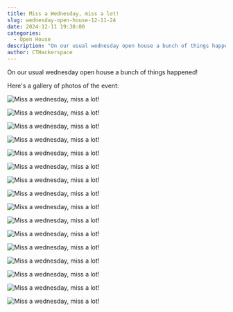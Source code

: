 ```yaml
---
title: Miss a Wednesday, miss a lot!
slug: wednesday-open-house-12-11-24
date: 2024-12-11 19:30:00
categories:
  - Open House
description: "On our usual wednesday open house a bunch of things happened! CTH Open house on 12/11/2024"
author: CTHackerspace
---
```


On our usual wednesday open house a bunch of things happened!

Here's a gallery of photos of the event:

![Miss a wednesday, miss a lot!](/uploads/2024/11/462560988_775659234723090_3494480082533918478_n.jpg)

![Miss a wednesday, miss a lot!](/uploads/2024/11/462569017_1297234121617637_3220487004394559746_n.jpg)

![Miss a wednesday, miss a lot!](/uploads/2024/11/462570726_1107739887496235_8515356470220624164_n.jpg)

![Miss a wednesday, miss a lot!](/uploads/2024/11/462582535_1257891515449217_4583317858249366157_n.jpg)

![Miss a wednesday, miss a lot!](/uploads/2024/11/462582553_442333402094034_1374427878578348304_n.jpg)

![Miss a wednesday, miss a lot!](/uploads/2024/11/462583265_597657399378459_3359256676823574028_n.jpg)

![Miss a wednesday, miss a lot!](/uploads/2024/11/465966194_564733932859344_8231956859419442548_n.jpg)

![Miss a wednesday, miss a lot!](/uploads/2024/11/466128686_1170929864459054_7345804718911754739_n.jpg)

![Miss a wednesday, miss a lot!](/uploads/2024/11/466397494_554378404224828_2785077516608888986_n.jpg)

![Miss a wednesday, miss a lot!](/uploads/2024/11/466851834_973987228092843_7907313389869842584_n.jpg)

![Miss a wednesday, miss a lot!](/uploads/2024/11/466997137_981794430665256_5393820439878391961_n.jpg)

![Miss a wednesday, miss a lot!](/uploads/2024/11/467146632_1994101737701213_1737686325292383804_n.jpg)

![Miss a wednesday, miss a lot!](/uploads/2024/11/467331917_1076017164004355_1931066155493608986_n.jpg)

![Miss a wednesday, miss a lot!](/uploads/2024/11/467474751_2289652288088655_6934151474554221963_n.jpg)

![Miss a wednesday, miss a lot!](/uploads/2024/11/467474945_562621626693083_4138341238570933524_n.jpg)

![Miss a wednesday, miss a lot!](/uploads/2024/11/467475844_1733617310704659_7872429283365718557_n.jpg)
